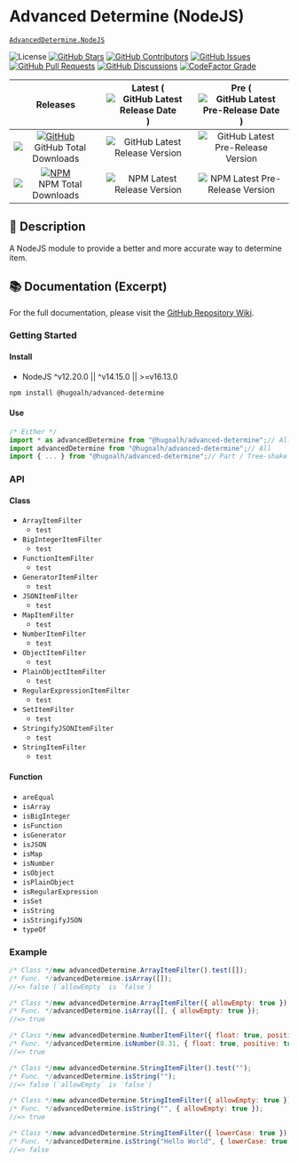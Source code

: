 # Advanced Determine (NodeJS)

[`AdvancedDetermine.NodeJS`](https://github.com/hugoalh-studio/advanced-determine-nodejs)

![License](https://img.shields.io/static/v1?label=License&message=MIT&style=flat-square "License")
[![GitHub Stars](https://img.shields.io/github/stars/hugoalh-studio/advanced-determine-nodejs?label=Stars&logo=github&logoColor=ffffff&style=flat-square "GitHub Stars")](https://github.com/hugoalh-studio/advanced-determine-nodejs/stargazers)
[![GitHub Contributors](https://img.shields.io/github/contributors/hugoalh-studio/advanced-determine-nodejs?label=Contributors&logo=github&logoColor=ffffff&style=flat-square "GitHub Contributors")](https://github.com/hugoalh-studio/advanced-determine-nodejs/graphs/contributors)
[![GitHub Issues](https://img.shields.io/github/issues-raw/hugoalh-studio/advanced-determine-nodejs?label=Issues&logo=github&logoColor=ffffff&style=flat-square "GitHub Issues")](https://github.com/hugoalh-studio/advanced-determine-nodejs/issues)
[![GitHub Pull Requests](https://img.shields.io/github/issues-pr-raw/hugoalh-studio/advanced-determine-nodejs?label=Pull%20Requests&logo=github&logoColor=ffffff&style=flat-square "GitHub Pull Requests")](https://github.com/hugoalh-studio/advanced-determine-nodejs/pulls)
[![GitHub Discussions](https://img.shields.io/github/discussions/hugoalh-studio/advanced-determine-nodejs?label=Discussions&logo=github&logoColor=ffffff&style=flat-square "GitHub Discussions")](https://github.com/hugoalh-studio/advanced-determine-nodejs/discussions)
[![CodeFactor Grade](https://img.shields.io/codefactor/grade/github/hugoalh-studio/advanced-determine-nodejs?label=Grade&logo=codefactor&logoColor=ffffff&style=flat-square "CodeFactor Grade")](https://www.codefactor.io/repository/github/hugoalh-studio/advanced-determine-nodejs)

| **Releases** | **Latest** (![GitHub Latest Release Date](https://img.shields.io/github/release-date/hugoalh-studio/advanced-determine-nodejs?label=&style=flat-square "GitHub Latest Release Date")) | **Pre** (![GitHub Latest Pre-Release Date](https://img.shields.io/github/release-date-pre/hugoalh-studio/advanced-determine-nodejs?label=&style=flat-square "GitHub Latest Pre-Release Date")) |
|:-:|:-:|:-:|
| [![GitHub](https://img.shields.io/badge/GitHub-181717?logo=github&logoColor=ffffff&style=flat-square "GitHub")](https://github.com/hugoalh-studio/advanced-determine-nodejs/releases) ![GitHub Total Downloads](https://img.shields.io/github/downloads/hugoalh-studio/advanced-determine-nodejs/total?label=&style=flat-square "GitHub Total Downloads") | ![GitHub Latest Release Version](https://img.shields.io/github/release/hugoalh-studio/advanced-determine-nodejs?sort=semver&label=&style=flat-square "GitHub Latest Release Version") | ![GitHub Latest Pre-Release Version](https://img.shields.io/github/release/hugoalh-studio/advanced-determine-nodejs?include_prereleases&sort=semver&label=&style=flat-square "GitHub Latest Pre-Release Version") |
| [![NPM](https://img.shields.io/badge/NPM-CB3837?logo=npm&logoColor=ffffff&style=flat-square "NPM")](https://www.npmjs.com/package/@hugoalh/advanced-determine) ![NPM Total Downloads](https://img.shields.io/npm/dt/@hugoalh/advanced-determine?label=&style=flat-square "NPM Total Downloads") | ![NPM Latest Release Version](https://img.shields.io/npm/v/@hugoalh/advanced-determine/latest?label=&style=flat-square "NPM Latest Release Version") | ![NPM Latest Pre-Release Version](https://img.shields.io/npm/v/@hugoalh/advanced-determine/pre?label=&style=flat-square "NPM Latest Pre-Release Version") |

## 📝 Description

A NodeJS module to provide a better and more accurate way to determine item.

## 📚 Documentation (Excerpt)

For the full documentation, please visit the [GitHub Repository Wiki](https://github.com/hugoalh-studio/advanced-determine-nodejs/wiki).

### Getting Started

#### Install

- NodeJS ^v12.20.0 \|\| ^v14.15.0 \|\| >=v16.13.0

```sh
npm install @hugoalh/advanced-determine
```

#### Use

```js
/* Either */
import * as advancedDetermine from "@hugoalh/advanced-determine";// All
import advancedDetermine from "@hugoalh/advanced-determine";// All
import { ... } from "@hugoalh/advanced-determine";// Part / Tree-shake
```

### API

#### Class

- `ArrayItemFilter`
  - `test`
- `BigIntegerItemFilter`
  - `test`
- `FunctionItemFilter`
  - `test`
- `GeneratorItemFilter`
  - `test`
- `JSONItemFilter`
  - `test`
- `MapItemFilter`
  - `test`
- `NumberItemFilter`
  - `test`
- `ObjectItemFilter`
  - `test`
- `PlainObjectItemFilter`
  - `test`
- `RegularExpressionItemFilter`
  - `test`
- `SetItemFilter`
  - `test`
- `StringifyJSONItemFilter`
  - `test`
- `StringItemFilter`
  - `test`

#### Function

- `areEqual`
- `isArray`
- `isBigInteger`
- `isFunction`
- `isGenerator`
- `isJSON`
- `isMap`
- `isNumber`
- `isObject`
- `isPlainObject`
- `isRegularExpression`
- `isSet`
- `isString`
- `isStringifyJSON`
- `typeOf`

### Example

```js
/* Class */new advancedDetermine.ArrayItemFilter().test([]);
/* Func. */advancedDetermine.isArray([]);
//=> false (`allowEmpty` is `false`)

/* Class */new advancedDetermine.ArrayItemFilter({ allowEmpty: true }).test([]);
/* Func. */advancedDetermine.isArray([], { allowEmpty: true });
//=> true

/* Class */new advancedDetermine.NumberItemFilter({ float: true, positive: true, safe: true }).test(8.31);
/* Func. */advancedDetermine.isNumber(8.31, { float: true, positive: true, safe: true });
//=> true

/* Class */new advancedDetermine.StringItemFilter().test("");
/* Func. */advancedDetermine.isString("");
//=> false (`allowEmpty` is `false`)

/* Class */new advancedDetermine.StringItemFilter({ allowEmpty: true }).test("");
/* Func. */advancedDetermine.isString("", { allowEmpty: true });
//=> true

/* Class */new advancedDetermine.StringItemFilter({ lowerCase: true }).test("Hello World");
/* Func. */advancedDetermine.isString("Hello World", { lowerCase: true });
//=> false
```
